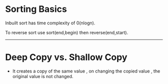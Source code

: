 # Sorting Basics
Inbuilt sort has time complexity of 0(nlogn).

To reverse sort use sort(end,begin) then reverse(end,start).

---
# Deep Copy vs. Shallow Copy
- It creates a copy of the same value , on changing the copied value , the original value is not changed.